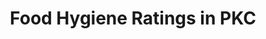 ---
schema: default
title: Food Hygiene Ratings in PKC
organization: Perth and Kinross Council
notes: The XML feed from the Food Standards agency for Perth and Kinross. Licensed under OGL 3.0 -
 https://www.food.gov.uk/about-us/data-and-policies/aboutsite/termsandconditions/fhrs-data-usage-open-government-licence-and-disclaimer
resources:

  - name: Food Hygiene Ratings in PKC XML
  - url: http://ratings.food.gov.uk/OpenDataFiles/FHRS786en-GB.xml
  - format: XML

license: Open Government Licence 3.0 (United Kingdom)
category:

  - Economy,food


  - 

maintainer: Tim Wisniewski
maintainer_email: tim@timwis.com
---